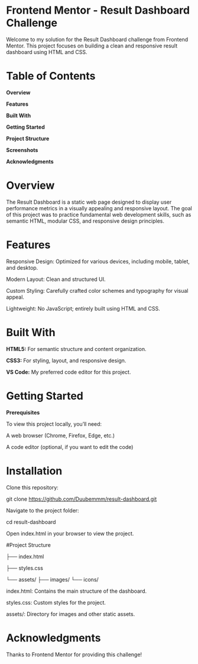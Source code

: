 # Frontend Mentor - Result Dashboard Challenge

Welcome to my solution for the Result Dashboard challenge from Frontend Mentor. This project focuses on building a clean and responsive result dashboard using HTML and CSS.

# Table of Contents

**Overview**

**Features**

**Built With**

**Getting Started**

**Project Structure**

**Screenshots**

**Acknowledgments**

# Overview

The Result Dashboard is a static web page designed to display user performance metrics in a visually appealing and responsive layout. The goal of this project was to practice fundamental web development skills, such as semantic HTML, modular CSS, and responsive design principles.

# Features

Responsive Design: Optimized for various devices, including mobile, tablet, and desktop.

Modern Layout: Clean and structured UI.

Custom Styling: Carefully crafted color schemes and typography for visual appeal.

Lightweight: No JavaScript; entirely built using HTML and CSS.

# Built With

**HTML5:** For semantic structure and content organization.

**CSS3:** For styling, layout, and responsive design.

**VS Code:** My preferred code editor for this project.

# Getting Started

**Prerequisites**

To view this project locally, you’ll need:

A web browser (Chrome, Firefox, Edge, etc.)

A code editor (optional, if you want to edit the code)

# Installation

Clone this repository:

git clone https://github.com/Duubemmm/result-dashboard.git

Navigate to the project folder:

cd result-dashboard

Open index.html in your browser to view the project.

#Project Structure

├── index.html

├── styles.css  

└── assets/
    ├── images/ 
    └── icons/
    
index.html: Contains the main structure of the dashboard.

styles.css: Custom styles for the project.

assets/: Directory for images and other static assets.

# Acknowledgments

Thanks to Frontend Mentor for providing this challenge!
